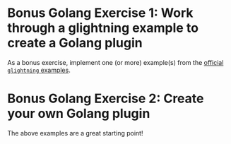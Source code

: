 # Bonus Golang Exercise 1: Work through a glightning example to create a Golang plugin

As a bonus exercise, implement one (or more) example(s) from the [official `glightning` examples](https://github.com/niftynei/glightning/tree/master/examples/plugin).

# Bonus Golang Exercise 2: Create your own Golang plugin

The above examples are a great starting point!
